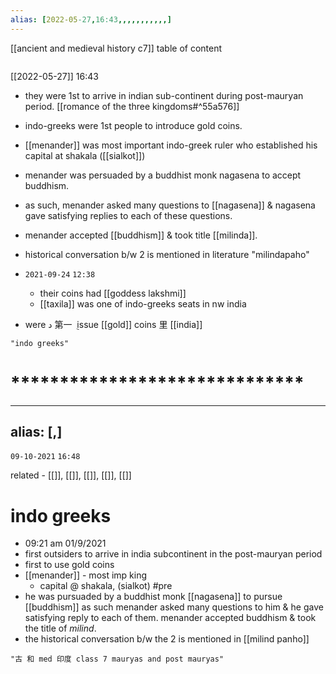 ```yaml
---
alias: [2022-05-27,16:43,,,,,,,,,,,]
---
```

[[ancient and medieval history c7]]
table of content
```toc
```

[[2022-05-27]] 16:43
- they were 1st to arrive in indian sub-continent during post-mauryan period. [[romance of the three kingdoms#^55a576]]
- indo-greeks were 1st people to introduce gold coins.
- [[menander]] was most important indo-greek ruler who established his capital at shakala ([[sialkot]])
- menander was persuaded by a buddhist monk nagasena to accept buddhism.
- as such, menander asked many questions to [[nagasena]] & nagasena gave satisfying replies to each of these questions.
- menander accepted [[buddhism]] & took title [[milinda]].
- historical conversation b/w 2 is mentioned in literature "milindapaho"

- `2021-09-24` `12:38`
	- their coins had [[goddess lakshmi]]
	- [[taxila]] was one of indo-greeks seats in nw india
- were د 第一 ݈ issue [[gold]] coins 里 [[india]]

```query
"indo greeks"
```

# ******************************
---
alias: [,]
---
`09-10-2021`
`16:48`

related - [[]], [[]], [[]], [[]], [[]]

# indo greeks
- 09:21 am 01/9/2021
- first outsiders to arrive in india subcontinent in the post-mauryan period
- first to use gold coins
- [[menander]] - most imp king
	- capital @ shakala, (sialkot) #pre 
- he was pursuaded by a buddhist monk [[nagasena]] to pursue [[buddhism]] as such menander asked many questions to him & he gave satisfying reply to each of them. menander accepted buddhism & took the title of *milind*.
- the historical conversation b/w the 2 is mentioned in [[milind panho]]

```query
"古 和 med 印度 class 7 mauryas and post mauryas"
```